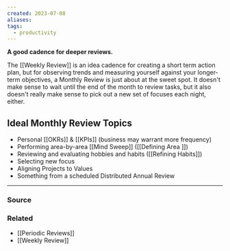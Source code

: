 ```yaml
---
created: 2023-07-08
aliases: 
tags:
  - productivity
---
```

**A good cadence for deeper reviews.**

The [[Weekly Review]] is an idea cadence for creating a short term action plan, but for observing trends and measuring yourself against your longer-term objectives, a Monthly Review is just about at the sweet spot. It doesn't make sense to wait until the end of the month to review tasks, but it also doesn't really make sense to pick out a new set of focuses each night, either.  

## Ideal Monthly Review Topics

- Personal [[OKRs]] & [[KPIs]] (business may warrant more frequency)
- Performing area-by-area [[Mind Sweep]] ([[Defining Area ]])
- Reviewing and evaluating hobbies and habits ([[Refining Habits]])
- Selecting new focus
- Aligning Projects to Values
- Something from a scheduled Distributed Annual Review

****
### Source

### Related
- [[Periodic Reviews]]
- [[Weekly Review]]